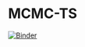 # MCMC-TS
[![Binder](https://mybinder.org/badge.svg)](https://mybinder.org/v2/gh/bkaplowitz/MCMC-TS/master)
